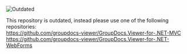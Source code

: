 ![Outdated](http://alexbobkov.com/resources/image/outdated.png)
  
This repository is outdated, instead please use one of the following repositories:  
https://github.com/groupdocs-viewer/GroupDocs.Viewer-for-.NET-MVC  
https://github.com/groupdocs-viewer/GroupDocs.Viewer-for-.NET-WebForms
